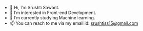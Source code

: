 - 👋 Hi, I’m Srushti Sawant.
- 👀 I’m interested in Front-end Development. 
- 🌱 I’m currently studying Machine learning.
- 📫 You can reach to me via my email id: srushtiss15@gmail.com

<!---
SrushtiSawant15/SrushtiSawant15 is a ✨ special ✨ repository because its `README.md` (this file) appears on your GitHub profile.
You can click the Preview link to take a look at your changes.
--->
